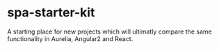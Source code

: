 spa-starter-kit
=============
A starting place for new projects which will ultimatly compare the same functionality in Aurelia, Angular2 and React.



